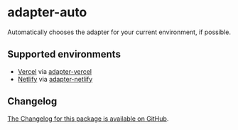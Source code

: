 # adapter-auto

Automatically chooses the adapter for your current environment, if possible.

## Supported environments

- [Vercel](https://vercel.com/) via [adapter-vercel](../adapter-vercel)
- [Netlify](https://netlify.com/) via [adapter-netlify](../adapter-netlify)

## Changelog

[The Changelog for this package is available on GitHub](https://github.com/sveltejs/kit/blob/master/packages/adapter-auto/CHANGELOG.md).
